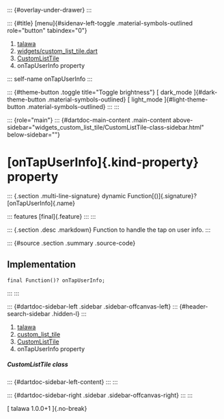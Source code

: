 ::: {#overlay-under-drawer}
:::

::: {#title}
[menu]{#sidenav-left-toggle .material-symbols-outlined role="button"
tabindex="0"}

1.  [talawa](../../index.html)
2.  [widgets/custom_list_tile.dart](../../widgets_custom_list_tile/)
3.  [CustomListTile](../../widgets_custom_list_tile/CustomListTile-class.html)
4.  onTapUserInfo property

::: self-name
onTapUserInfo
:::

::: {#theme-button .toggle title="Toggle brightness"}
[ dark_mode ]{#dark-theme-button .material-symbols-outlined} [
light_mode ]{#light-theme-button .material-symbols-outlined}
:::
:::

::: {role="main"}
::: {#dartdoc-main-content .main-content above-sidebar="widgets_custom_list_tile/CustomListTile-class-sidebar.html" below-sidebar=""}
<div>

# [onTapUserInfo]{.kind-property} property

</div>

::: {.section .multi-line-signature}
dynamic Function[()]{.signature}? [onTapUserInfo]{.name}

::: features
[final]{.feature}
:::
:::

::: {.section .desc .markdown}
Function to handle the tap on user info.
:::

::: {#source .section .summary .source-code}
## Implementation

``` language-dart
final Function()? onTapUserInfo;
```
:::
:::

::: {#dartdoc-sidebar-left .sidebar .sidebar-offcanvas-left}
::: {#header-search-sidebar .hidden-l}
:::

1.  [talawa](../../index.html)
2.  [custom_list_tile](../../widgets_custom_list_tile/)
3.  [CustomListTile](../../widgets_custom_list_tile/CustomListTile-class.html)
4.  onTapUserInfo property

##### CustomListTile class

::: {#dartdoc-sidebar-left-content}
:::
:::

::: {#dartdoc-sidebar-right .sidebar .sidebar-offcanvas-right}
:::
:::

[ talawa 1.0.0+1 ]{.no-break}
